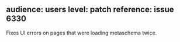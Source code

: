 audience: users
level: patch
reference: issue 6330
---

Fixes UI errors on pages that were loading metaschema twice.
